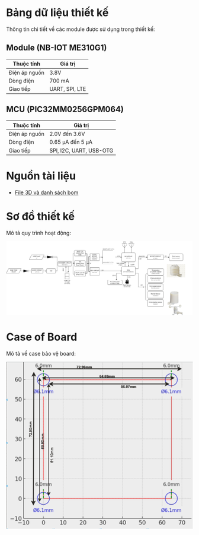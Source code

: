 # Bảng dữ liệu thiết kế

Thông tin chi tiết về các module được sử dụng trong thiết kế:



## Module (NB-IOT ME310G1)

| Thuộc tính    | Giá trị         |
|---------------|-----------------|
| Điện áp nguồn | 3.8V            |
| Dòng điện     | 700 mA          |
| Giao tiếp     | UART, SPI, LTE  |

## MCU (PIC32MM0256GPM064)

| Thuộc tính    | Giá trị                |
|---------------|------------------------|
| Điện áp nguồn | 2.0V đến 3.6V          |
| Dòng điện     | 0.65 μA đến 5 μA       |
| Giao tiếp     | SPI, I2C, UART, USB-OTG|

# Nguồn tài liệu


- [File 3D và danh sách bom](https://www.thingiverse.com/thing:6439737)

# Sơ đồ thiết kế

Mô tả quy trình hoạt động:

![flowchart](https://github.com/lehungthinh02/KLTN_Data/blob/main/Flowchart/KLTN_DATA_DIAGRAM1.drawio.png)

# Case of Board

Mô tả về case bảo vệ board:

![Case of Board](https://github.com/lehungthinh02/KLTN_Data/blob/main/Case%20of%20board/case.png)
